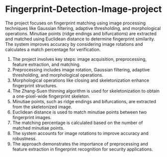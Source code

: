 # Fingerprint-Detection-Image-project

The project focuses on fingerprint matching using image processing techniques like Gaussian filtering, adaptive thresholding, and morphological operations. Minutiae points (ridge endings and bifurcations) are extracted and matched using Euclidean distance to determine fingerprint similarity. The system improves accuracy by considering image rotations and calculates a match percentage for verification.

1. The project involves key steps: image acquisition, preprocessing, feature extraction, and matching.
2. Preprocessing includes image rotation, Gaussian filtering, adaptive thresholding, and morphological operations.
3. Morphological operations like closing and skeletonization enhance fingerprint structures.
4. The Zhang-Suen thinning algorithm is used for skeletonization to obtain a one-pixel-wide fingerprint skeleton.
5. Minutiae points, such as ridge endings and bifurcations, are extracted from the skeletonized image.
6. Euclidean distance is used to match minutiae points between two fingerprint images.
7. The matching percentage is calculated based on the number of matched minutiae points.
8. The system accounts for image rotations to improve accuracy and robustness.
9. The approach demonstrates the importance of preprocessing and feature extraction in fingerprint recognition for security applications.
